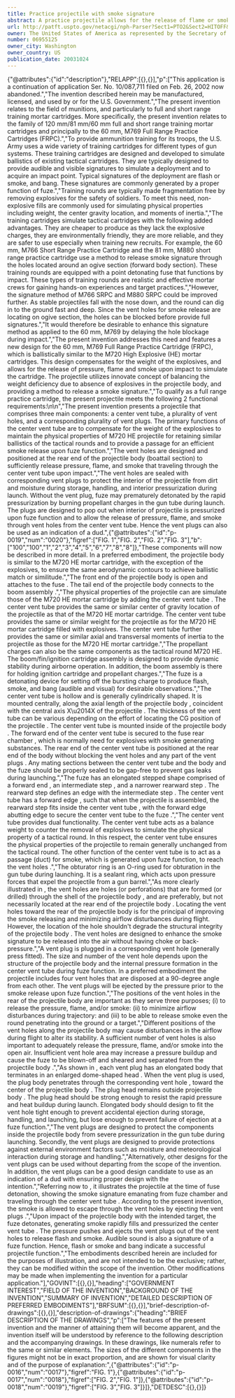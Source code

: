 ```yaml
---
title: Practice projectile with smoke signature
abstract: A practice projectile allows for the release of flame or smoke and bang upon impact to simulate a successful deployment of the tactical cartridge. The practice projectile includes three main components: a center vent tube, a plurality of vent holes, and a plurality of vent plugs. The center vent tube compensates for the physical properties of the tactical mortar cartridge and provides a passage for an efficient release of smoke upon a fuze function. The vent holes are positioned at the rear end of the projectile body to sufficiently release pressure, flame and smoke upon a fuze function. The vent plugs seal the vent holes to protect the interior of the projectile during storage, handling, and launching.
url: http://patft.uspto.gov/netacgi/nph-Parser?Sect1=PTO2&Sect2=HITOFF&p=1&u=%2Fnetahtml%2FPTO%2Fsearch-adv.htm&r=1&f=G&l=50&d=PALL&S1=06955125&OS=06955125&RS=06955125
owner: The United States of America as represented by the Secretary of the Army
number: 06955125
owner_city: Washington
owner_country: US
publication_date: 20031024
---
```


{"@attributes":{"id":"description"},"RELAPP":[{},{}],"p":["This application is a continuation of application Ser. No. 10\/087,711 filed on Feb. 26, 2002 now abandoned.","The invention described herein may be manufactured, licensed, and used by or for the U.S. Government.","The present invention relates to the field of munitions, and particularly to full and short range training mortar cartridges. More specifically, the present invention relates to the family of 120 mm\/81 mm\/60 mm full and short range training mortar cartridges and principally to the 60 mm, M769 Full Range Practice Cartridges (FRPC).","To provide ammunition training for its troops, the U.S. Army uses a wide variety of training cartridges for different types of gun systems. These training cartridges are designed and developed to simulate ballistics of existing tactical cartridges. They are typically designed to provide audible and visible signatures to simulate a deployment and to acquire an impact point. Typical signatures of the deployment are flash or smoke, and bang. These signatures are commonly generated by a proper function of fuze.","Training rounds are typically made fragmentation free by removing explosives for the safety of soldiers. To meet this need, non-explosive fills are commonly used for simulating physical properties including weight, the center gravity location, and moments of inertia.","The training cartridges simulate tactical cartridges with the following added advantages. They are cheaper to produce as they lack the explosive charges, they are environmentally friendly, they are more reliable, and they are safer to use especially when training new recruits. For example, the 60 mm, M766 Short Range Practice Cartridge and the 81 mm, M880 short range practice cartridge use a method to release smoke signature through the holes located around an ogive section (forward body section). These training rounds are equipped with a point detonating fuse that functions by impact. These types of training rounds are realistic and effective mortar crews for gaining hands-on experiences and target practices.","However, the signature method of M766 SRPC and M880 SRPC could be improved further. As stable projectiles fall with the nose down, and the round can dig in to the ground fast and deep. Since the vent holes for smoke release are locating on ogive section, the holes can be blocked before provide full signatures.","It would therefore be desirable to enhance this signature method as applied to the 60 mm, M769 by delaying the hole blockage during impact.","The present invention addresses this need and features a new design for the 60 mm, M769 Full Range Practice Cartridge (FRPC), which is ballistically similar to the M720 High Explosive (HE) mortar cartridges. This design compensates for the weight of the explosives, and allows for the release of pressure, flame and smoke upon impact to simulate the cartridge. The projectile utilizes innovate concept of balancing the weight deficiency due to absence of explosives in the projectile body, and providing a method to release a smoke signature.","To qualify as a full range practice cartridge, the present projectile meets the following 2 functional requirements:\n\n","The present invention presents a projectile  that comprises three main components: a center vent tube, a plurality of vent holes, and a corresponding plurality of vent plugs. The primary functions of the center vent tube are to compensate for the weight of the explosives to maintain the physical properties of M720 HE projectile for retaining similar ballistics of the tactical rounds and to provide a passage for an efficient smoke release upon fuze function.","The vent holes are designed and positioned at the rear end of the projectile body (boattail section) to sufficiently release pressure, flame, and smoke that traveling through the center vent tube upon impact.","The vent holes are sealed with corresponding vent plugs to protect the interior of the projectile from dirt and moisture during storage, handling, and interior pressurization during launch. Without the vent plug, fuze may prematurely detonated by the rapid pressurization by burning propellant charges in the gun tube during launch. The plugs are designed to pop out when interior of projectile  is pressurized upon fuze function and to allow the release of pressure, flame, and smoke through vent holes from the center vent tube. Hence the vent plugs can also be used as an indication of a dud.",{"@attributes":{"id":"p-0019","num":"0020"},"figref":["FIG. 1","FIG. 2","FIG. 2","FIG. 3"],"b":["100","100","1","2","3","4","5","6","7","8","8"]},"These components will now be described in more detail. In a preferred embodiment, the projectile body  is similar to the M720 HE mortar cartridge, with the exception of the explosives, to ensure the same aerodynamic contours to achieve ballistic match or similitude.","The front end of the projectile body  is open and attaches to the fuse . The tail end of the projectile body  connects to the boom assembly .","The physical properties of the projectile  can are simulate those of the M720 HE mortar cartridge by adding the center vent tube . The center vent tube  provides the same or similar center of gravity location of the projectile  as that of the M720 HE mortar cartridge. The center vent tube  provides the same or similar weight for the projectile  as for the M720 HE mortar cartridge filled with explosives. The center vent tube  further provides the same or similar axial and transversal moments of inertia to the projectile  as those for the M720 HE mortar cartridge.","The propellant charges  can also be the same components as the tactical round M720 HE. The boom\/fin\/ignition cartridge assembly  is designed to provide dynamic stability during airborne operation. In addition, the boom assembly is there for holding ignition cartridge and propellant charges.","The fuze  is a detonating device for setting off the bursting charge to produce flash, smoke, and bang (audible and visual) for desirable observations.","The center vent tube  is hollow and is generally cylindrically shaped. It is mounted centrally, along the axial length of the projectile body , coincident with the central axis X\u2014X of the projectile . The thickness of the vent tube can be various depending on the effort of locating the CG position of the projectile . The center vent tube  is mounted inside of the projectile body . The forward end of the center vent tube  is secured to the fuse rear chamber , which is normally need for explosives with smoke generating substances. The rear end of the center vent tube  is positioned at the rear end of the body  without blocking the vent holes  and any part of the vent plugs . Any mating sections between the center vent tube  and the body  and the fuze  should be properly sealed to be gap-free to prevent gas leaks during launching.","The fuze  has an elongated stepped shape comprised of a forward end , an intermediate step , and a narrower rearward step . The rearward step  defines an edge  with the intermediate step . The center vent tube  has a forward edge , such that when the projectile  is assembled, the rearward step  fits inside the center vent tube , with the forward edge  abutting edge  to secure the center vent tube  to the fuze .","The center vent tube  provides dual functionality. The center vent tube  acts as a balance weight to counter the removal of explosives to simulate the physical property of a tactical round. In this respect, the center vent tube  ensures the physical properties of the projectile  to remain generally unchanged from the tactical round. The other function of the center vent tube  is to act as a passage (duct) for smoke, which is generated upon fuze function, to reach the vent holes .","The obturator ring  is an O-ring used for obturation in the gun tube during launching. It is a sealant ring, which acts upon pressure forces that expel the projectile  from a gun barrel.","As more clearly illustrated in , the vent holes  are holes (or perforations) that are formed (or drilled) through the shell of the projectile body , and are preferably, but not necessarily located at the rear end of the projectile body . Locating the vent holes toward the rear of the projectile body is for the principal of improving the smoke releasing and minimizing airflow disturbances during flight. However, the location of the hole shouldn't degrade the structural integrity of the projectile body . The vent holes  are designed to enhance the smoke signature to be released into the air without having choke or back-pressure.","A vent plug  is plugged in a corresponding vent hole  (generally press fitted). The size and number of the vent hole  depends upon the structure of the projectile body  and the internal pressure formation in the center vent tube  during fuze function. In a preferred embodiment the projectile  includes four vent holes  that are disposed at a 90-degree angle from each other. The vent plugs  will be ejected by the pressure prior to the smoke release upon fuze function.","The positions of the vent holes  in the rear of the projectile body  are important as they serve three purposes; (i) to release the pressure, flame, and\/or smoke: (ii) to minimize airflow disturbances during trajectory: and (iii) to be able to release smoke even the round penetrating into the ground or a target.","Different positions of the vent holes  along the projectile body  may cause disturbances in the airflow during flight to alter its stability. A sufficient number of vent holes  is also important to adequately release the pressure, flame, and\/or smoke into the open air. Insufficient vent hole area may increase a pressure buildup and cause the fuze to be blown-off and sheared and separated from the projectile body .","As shown in , each vent plug  has an elongated body  that terminates in an enlarged dome-shaped head . When the vent plug  is used, the plug body  penetrates through the corresponding vent hole , toward the center of the projectile body . The plug head  remains outside projectile body . The plug head  should be strong enough to resist the rapid pressure and heat buildup during launch. Elongated body  should design to fit the vent hole  tight enough to prevent accidental ejection during storage, handling, and launching, but lose enough to prevent failure of ejection at a fuze function.","The vent plugs  are designed to protect the components inside the projectile body  from severe pressurization in the gun tube during launching. Secondly, the vent plugs  are designed to provide protections against external environment factors such as moisture and meteorological interaction during storage and handling.","Alternatively, other designs for the vent plugs  can be used without departing from the scope of the invention. In addition, the vent plugs  can be a good design candidate to use as an indication of a dud with ensuring proper design with the intention.","Referring now to , it illustrates the projectile  at the time of fuse detonation, showing the smoke signature emanating from fuze chamber  and traveling through the center vent tube . According to the present invention, the smoke is allowed to escape through the vent holes  by ejecting the vent plugs .","Upon impact of the projectile body  with the intended target, the fuze  detonates, generating smoke rapidly fills and pressurized the center vent tube . The pressure pushes and ejects the vent plugs  out of the vent holes  to release flash and smoke. Audible sound is also a signature of a fuze function. Hence, flash or smoke and bang indicate a successful projectile function.","The embodiments described herein are included for the purposes of illustration, and are not intended to be the exclusive; rather, they can be modified within the scope of the invention. Other modifications may be made when implementing the invention for a particular application."],"GOVINT":[{},{}],"heading":["GOVERNMENT INTEREST","FIELD OF THE INVENTION","BACKGROUND OF THE INVENTION","SUMMARY OF INVENTION","DETAILED DESCRIPTION OF PREFERRED EMBODIMENTS"],"BRFSUM":[{},{}],"brief-description-of-drawings":[{},{}],"description-of-drawings":{"heading":"BRIEF DESCRIPTION OF THE DRAWINGS","p":["The features of the present invention and the manner of attaining them will become apparent, and the invention itself will be understood by reference to the following description and the accompanying drawings. In these drawings, like numerals refer to the same or similar elements. The sizes of the different components in the figures might not be in exact proportion, and are shown for visual clarity and of the purpose of explanation:",{"@attributes":{"id":"p-0016","num":"0017"},"figref":"FIG. 1"},{"@attributes":{"id":"p-0017","num":"0018"},"figref":["FIG. 2","FIG. 1"]},{"@attributes":{"id":"p-0018","num":"0019"},"figref":["FIG. 3","FIG. 3"]}]},"DETDESC":[{},{}]}
